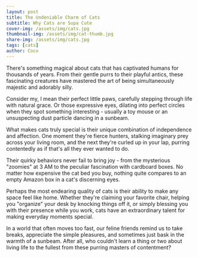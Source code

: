 ```yaml
---
layout: post
title: The Undeniable Charm of Cats
subtitle: Why Cats are Supa Cute
cover-img: /assets/img/cats.jpg
thumbnail-img: /assets/img/cat-thumb.jpg
share-img: /assets/img/cats.jpg
tags: [cats]
author: Coco
---
```


There's something magical about cats that has captivated humans for thousands of years. From their gentle purrs to their playful antics, these fascinating creatures have mastered the art of being simultaneously majestic and adorably silly.

Consider my, I mean their perfect little paws, carefully stepping through life with natural grace. Or those expressive eyes, dilating into perfect circles when they spot something interesting - usually a toy mouse or an unsuspecting dust particle dancing in a sunbeam.

What makes cats truly special is their unique combination of independence and affection. One moment they're fierce hunters, stalking imaginary prey across your living room, and the next they're curled up in your lap, purring contentedly as if that's all they ever wanted to do.

Their quirky behaviors never fail to bring joy - from the mysterious "zoomies" at 3 AM to the peculiar fascination with cardboard boxes. No matter how expensive the cat bed you buy, nothing quite compares to an empty Amazon box in a cat's discerning eyes.

Perhaps the most endearing quality of cats is their ability to make any space feel like home. Whether they're claiming your favorite chair, helping you "organize" your desk by knocking things off it, or simply blessing you with their presence while you work, cats have an extraordinary talent for making everyday moments special.

In a world that often moves too fast, our feline friends remind us to take breaks, appreciate the simple pleasures, and sometimes just bask in the warmth of a sunbeam. After all, who couldn't learn a thing or two about living life to the fullest from these purring masters of contentment?